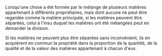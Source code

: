   
 Lorsqu'une chose a été formée par le mélange de plusieurs matières appartenant à différents propriétaires, mais dont aucune ne peut être regardée comme la matière principale, si les matières peuvent être séparées, celui à l'insu duquel les matières ont été mélangées peut en demander la division.  

  
 Si les matières ne peuvent plus être séparées sans inconvénient, ils en acquièrent en commun la propriété dans la proportion de la quantité, de la qualité et de la valeur des matières appartenant à chacun d'eux.  
